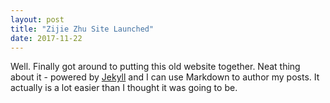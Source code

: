 ```yaml
---
layout: post
title: "Zijie Zhu Site Launched"
date: 2017-11-22
---
```


Well. Finally got around to putting this old website together. Neat thing about it - powered by [Jekyll](http://jekyllrb.com) and I can use Markdown to author my posts. It actually is a lot easier than I thought it was going to be.
